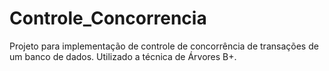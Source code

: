 # Controle_Concorrencia

Projeto para implementação de controle de concorrência de transações de um banco de dados. Utilizado a técnica de Árvores B+.

